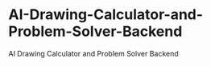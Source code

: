 # AI-Drawing-Calculator-and-Problem-Solver-Backend
AI Drawing Calculator and Problem Solver Backend

